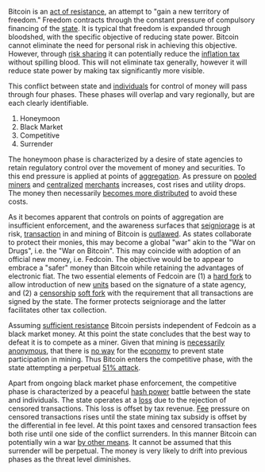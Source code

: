 Bitcoin is an [act of resistance](Axiom-of-Resistance), an attempt to "gain a new territory of freedom." Freedom contracts through the constant pressure of compulsory financing of the [state](Glossary#state). It is typical that freedom is expanded through bloodshed, with the specific objective of reducing state power. Bitcoin cannot eliminate the need for personal risk in achieving this objective. However, through [risk sharing](Risk-Sharing-Principle) it can potentially reduce the [inflation tax](https://en.wikipedia.org/wiki/Seigniorage) without spilling blood. This will not eliminate tax generally, however it will reduce state power by making tax significantly more visible.

This conflict between state and [individuals](Glossary#person) for control of money will pass through four phases. These phases will overlap and vary regionally, but are each clearly identifiable.

1. Honeymoon
2. Black Market
3. Competitive
4. Surrender

The honeymoon phase is characterized by a desire of state agencies to retain regulatory control over the movement of money and securities. To this end pressure is applied at points of [aggregation](Glossary#aggregation). As pressure on [pooled](Glossary#pooling) [miners](Glossary#miner) and [centralized](Glossary#centralization) [merchants](Glossary#merchant) increases, cost rises and utility drops. The money then necessarily [becomes more distributed](Threat-Level-Paradox) to avoid these costs.

As it becomes apparent that controls on points of aggregation are insufficient enforcement, and the awareness surfaces that [seigniorage](https://en.wikipedia.org/wiki/Seigniorage) is at risk, [transaction](Glossary#transaction) in and mining of Bitcoin is [outlawed](Hearn-Error). As states collaborate to protect their monies, this may become a global "war" akin to the "War on Drugs", i.e. the "War on Bitcoin". This may coincide with adoption of an official new money, i.e. Fedcoin. The objective would be to appear to embrace a "safer" money than Bitcoin while retaining the advantages of electronic fiat. The two essential elements of Fedcoin are (1) a [hard fork](Glossary#hard-fork) to allow introduction of new [units](Glossary#unit) based on the signature of a state agency, and (2) a [censorship](Glossary#censorship) [soft fork](Glossary#soft-fork) with the requirement that all transactions are signed by the state. The former protects seigniorage and the latter facilitates other tax collection.

Assuming [sufficient resistance](Qualitative-Security-Model) Bitcoin persists independent of Fedcoin as a black market money. At this point the state concludes that the best way to defeat it is to compete as a miner. Given that mining is [necessarily anonymous](Public-Data-Principle), that there is [no way](Proof-of-Work-Fallacy) for the [economy](Glossary#economy) to prevent state participation in mining. Thus Bitcoin enters the competitive phase, with the state attempting a perpetual [51% attack](Glossary#majority-hash-power).

Apart from ongoing black market phase enforcement, the competitive phase is characterized by a peaceful [hash power](Glossary#hash-power) battle between the state and individuals. The state operates at a [loss](Glossary#loss) due to the rejection of censored transactions. This loss is offset by tax revenue. [Fee](Glossary#fee) pressure on censored transactions rises until the state mining tax subsidy is offset by the differential in fee level. At this point taxes and censored transaction fees both rise until one side of the conflict surrenders. In this manner Bitcoin can potentially win a war [by other means](https://en.wikiquote.org/wiki/Carl_von_Clausewitz). It cannot be assumed that this surrender will be perpetual. The money is very likely to drift into previous phases as the threat level diminishes.